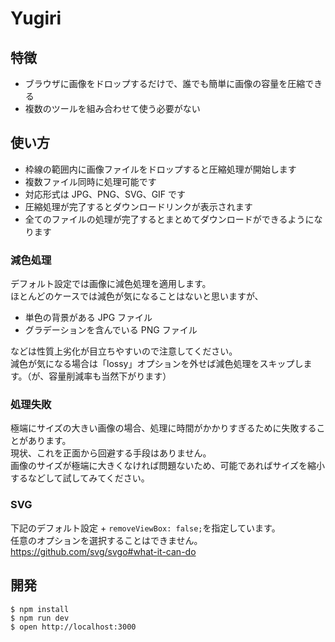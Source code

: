 # Yugiri

## 特徴

- ブラウザに画像をドロップするだけで、誰でも簡単に画像の容量を圧縮できる
- 複数のツールを組み合わせて使う必要がない

## 使い方

- 枠線の範囲内に画像ファイルをドロップすると圧縮処理が開始します
- 複数ファイル同時に処理可能です
- 対応形式は JPG、PNG、SVG、GIF です
- 圧縮処理が完了するとダウンロードリンクが表示されます
- 全てのファイルの処理が完了するとまとめてダウンロードができるようになります

### 減色処理

デフォルト設定では画像に減色処理を適用します。  
ほとんどのケースでは減色が気になることはないと思いますが、

- 単色の背景がある JPG ファイル
- グラデーションを含んでいる PNG ファイル

などは性質上劣化が目立ちやすいので注意してください。  
減色が気になる場合は「lossy」オプションを外せば減色処理をスキップします。（が、容量削減率も当然下がります）

### 処理失敗

極端にサイズの大きい画像の場合、処理に時間がかかりすぎるために失敗することがあります。  
現状、これを正面から回避する手段はありません。  
画像のサイズが極端に大きくなければ問題ないため、可能であればサイズを縮小するなどして試してみてください。

### SVG

下記のデフォルト設定 + `removeViewBox: false;`を指定しています。  
任意のオプションを選択することはできません。  
https://github.com/svg/svgo#what-it-can-do

## 開発

```
$ npm install
$ npm run dev
$ open http://localhost:3000
```
